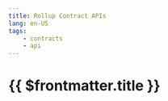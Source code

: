 ```yaml
---
title: Rollup Contract APIs
lang: en-US
tags:
    - contracts
    - api
---
```


# {{ $frontmatter.title }}

<TagInfo tag="api" />
